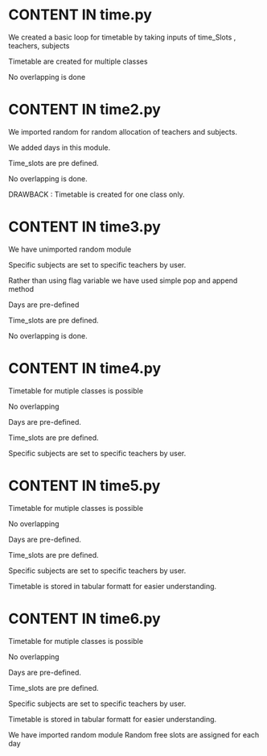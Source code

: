 # CONTENT IN time.py
We created a basic loop for timetable by taking inputs of time_Slots , teachers, subjects

Timetable are created for multiple classes

No overlapping is done 

# CONTENT IN time2.py
We imported random for random allocation of teachers and subjects.

We added days in this module.

Time_slots are pre defined.

No overlapping is done.

DRAWBACK : Timetable is created for one class only.

# CONTENT IN time3.py
We have unimported random module

Specific subjects are set to specific teachers by user.

Rather than using flag variable we have used simple pop and append method

Days are pre-defined

Time_slots are pre defined.

No overlapping is done.

# CONTENT IN time4.py
Timetable for mutiple classes is possible

No overlapping

Days are pre-defined.

Time_slots are pre defined.

Specific subjects are set to specific teachers by user.

# CONTENT IN time5.py
Timetable for mutiple classes is possible

No overlapping

Days are pre-defined.

Time_slots are pre defined.

Specific subjects are set to specific teachers by user.

Timetable is stored in tabular formatt for easier understanding.

# CONTENT IN time6.py
Timetable for mutiple classes is possible

No overlapping

Days are pre-defined.

Time_slots are pre defined.

Specific subjects are set to specific teachers by user.

Timetable is stored in tabular formatt for easier understanding.

We have imported random module
Random free slots are assigned for each day
